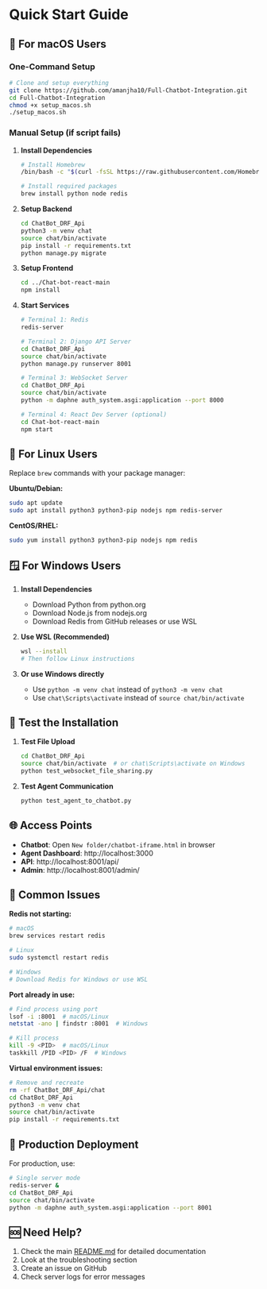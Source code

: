 # Quick Start Guide

## 🚀 For macOS Users

### One-Command Setup
```bash
# Clone and setup everything
git clone https://github.com/amanjha10/Full-Chatbot-Integration.git
cd Full-Chatbot-Integration
chmod +x setup_macos.sh
./setup_macos.sh
```

### Manual Setup (if script fails)

1. **Install Dependencies**
   ```bash
   # Install Homebrew
   /bin/bash -c "$(curl -fsSL https://raw.githubusercontent.com/Homebrew/install/HEAD/install.sh)"
   
   # Install required packages
   brew install python node redis
   ```

2. **Setup Backend**
   ```bash
   cd ChatBot_DRF_Api
   python3 -m venv chat
   source chat/bin/activate
   pip install -r requirements.txt
   python manage.py migrate
   ```

3. **Setup Frontend**
   ```bash
   cd ../Chat-bot-react-main
   npm install
   ```

4. **Start Services**
   ```bash
   # Terminal 1: Redis
   redis-server
   
   # Terminal 2: Django API Server
   cd ChatBot_DRF_Api
   source chat/bin/activate
   python manage.py runserver 8001
   
   # Terminal 3: WebSocket Server
   cd ChatBot_DRF_Api
   source chat/bin/activate
   python -m daphne auth_system.asgi:application --port 8000
   
   # Terminal 4: React Dev Server (optional)
   cd Chat-bot-react-main
   npm start
   ```

## 🐧 For Linux Users

Replace `brew` commands with your package manager:

**Ubuntu/Debian:**
```bash
sudo apt update
sudo apt install python3 python3-pip nodejs npm redis-server
```

**CentOS/RHEL:**
```bash
sudo yum install python3 python3-pip nodejs npm redis
```

## 🪟 For Windows Users

1. **Install Dependencies**
   - Download Python from python.org
   - Download Node.js from nodejs.org
   - Download Redis from GitHub releases or use WSL

2. **Use WSL (Recommended)**
   ```bash
   wsl --install
   # Then follow Linux instructions
   ```

3. **Or use Windows directly**
   - Use `python -m venv chat` instead of `python3 -m venv chat`
   - Use `chat\Scripts\activate` instead of `source chat/bin/activate`

## 🧪 Test the Installation

1. **Test File Upload**
   ```bash
   cd ChatBot_DRF_Api
   source chat/bin/activate  # or chat\Scripts\activate on Windows
   python test_websocket_file_sharing.py
   ```

2. **Test Agent Communication**
   ```bash
   python test_agent_to_chatbot.py
   ```

## 🌐 Access Points

- **Chatbot**: Open `New folder/chatbot-iframe.html` in browser
- **Agent Dashboard**: http://localhost:3000
- **API**: http://localhost:8001/api/
- **Admin**: http://localhost:8001/admin/

## 🔧 Common Issues

**Redis not starting:**
```bash
# macOS
brew services restart redis

# Linux
sudo systemctl restart redis

# Windows
# Download Redis for Windows or use WSL
```

**Port already in use:**
```bash
# Find process using port
lsof -i :8001  # macOS/Linux
netstat -ano | findstr :8001  # Windows

# Kill process
kill -9 <PID>  # macOS/Linux
taskkill /PID <PID> /F  # Windows
```

**Virtual environment issues:**
```bash
# Remove and recreate
rm -rf ChatBot_DRF_Api/chat
cd ChatBot_DRF_Api
python3 -m venv chat
source chat/bin/activate
pip install -r requirements.txt
```

## 📱 Production Deployment

For production, use:
```bash
# Single server mode
redis-server &
cd ChatBot_DRF_Api
source chat/bin/activate
python -m daphne auth_system.asgi:application --port 8001
```

## 🆘 Need Help?

1. Check the main [README.md](README.md) for detailed documentation
2. Look at the troubleshooting section
3. Create an issue on GitHub
4. Check server logs for error messages
